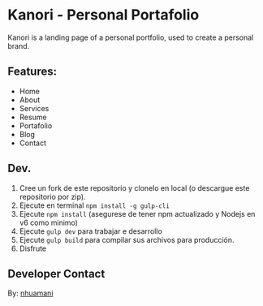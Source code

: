 # Kanori - Personal Portafolio

Kanori is a landing page of a personal portfolio, used to create a personal brand.

## Features:

- Home
- About
- Services
- Resume
- Portafolio
- Blog
- Contact

## Dev.

1. Cree un fork de este repositorio y clonelo en local (o descargue este repositorio por zip).
2. Ejecute en terminal `npm install -g gulp-cli`
3. Ejecute `npm install` (asegurese de tener npm actualizado y Nodejs en v6 como minimo)
4. Ejecute `gulp dev` para trabajar e desarrollo
5. Ejecute `gulp build` para compilar sus archivos para producción.
6. Disfrute

## Developer Contact

By: [nhuamani](https://twitter.com/nhuamanic)

